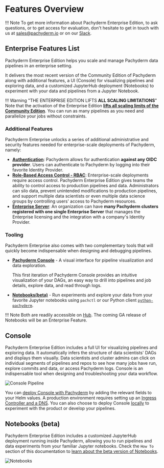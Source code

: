 # Features Overview

!!! Note
     To get more information about Pachyderm Enterprise Edition, to ask questions, or to get access for evaluation, don't hesitate to get in touch with us at [sales@pachyderm.io](mailto:sales@pachyderm.io) or on our [Slack](http://slack.pachyderm.io/). 


## Enterprise Features List

Pachyderm Enterprise Edition helps you scale and manage Pachyderm data pipelines in an enterprise setting.

It delivers the most recent version of the Community Edition of Pachyderm along with additional features, a UI (Console) for visualizing pipelines and exploring data, and a customized JupyterHub deployment (Notebooks) to experiment with your data and pipelines from a Jupyter Notebook.

!!! Warning "THE ENTERPRISE EDITION LIFTS **ALL SCALING LIMITATIONS**"
     Note that the activation of the Enterprise Edition [**lifts all scaling limits of the Community Edition**](../../reference/scaling_limits/). You can run as many pipelines as you need and parallelize your jobs without constraints.


### Additional Features

Pachyderm Enterprise unlocks a series of additional administrative and security features needed for enterprise-scale deployments of Pachyderm, namely:

- [**Authentication**](../auth/authentication/idp-dex): Pachyderm allows for authentication **against any OIDC provider**. Users can authenticate to Pachyderm by logging into their favorite Identity Provider. 
- [**Role-Based Access Control - RBAC**](../auth/authorization/): Enterprise-scale deployments require access control.  Pachyderm Enterprise Edition gives teams the ability to control access to production pipelines and data.  Administrators can silo data, prevent unintended modifications to production pipelines, and support multiple data scientists or even multiple data science groups by controlling users' access to Pachyderm resources.
- [**Enterprise Server**](../auth/enterprise-server/setup/): An organization can have **many Pachyderm clusters registered with one single Enterprise Server** that manages the Enterprise licensing and the integration with a company's Identity Provider.

### Tooling

Pachyderm Enterprise also comes with two complementary tools that will quickly become indispensable when designing and debugging pipelines.

- [**Pachyderm Console**](#console) - A visual interface for pipeline visualization and data exploration.

    This first iteration of Pachyderm Console provides an intuitive visualization of your DAGs, an easy way to drill into pipelines and job details, explore data, and read through logs.  
    
- [**Notebooks(beta)**](#notebooks-beta) - Run experiments and explore your data from your favorite Jupyter notebooks using `pachctl` or our Python client [`python-pachyderm`](../../reference/clients). 

!!! Note
    Both are readily accessible on [Hub](https://hub.pachyderm.com/). The coming GA release of Notebooks will be an Enterprise Feature.

## Console
Pachyderm Enterprise Edition includes a full UI for visualizing pipelines and exploring data.  It automatically infers the structure of data scientists' DAGs and displays them visually. Data scientists and cluster admins can click on individual segments of pipelines and repos to see how many jobs have run, explore commits and data, or access Pachyderm logs. Console is an indispensable tool when designing and troubleshooting your data workflow.

![Console Pipeline](../images/console-pipeline.png)

You can [deploy Console with Pachyderm](../../deploy-manage/deploy/console/) by adding the relevant fields to your Helm values. A production environment requires setting up an [Ingress Controller and a DNS](../../deploy-manage/deploy/ingress/). You can also choose to deploy Console [locally](../../deploy-manage/deploy/console/#deploy-locally) to experiment with the product or develop your pipelines.

## Notebooks (beta)

Pachyderm Enterprise Edition includes a customized JupyterHub deployment running inside Pachyderm, allowing you to run pipelines and data experiments from your familiar Jupyter notebooks. Check the `How To` section of this documentation 
to [learn about the beta version of Notebooks](../../how-tos/use-pachyderm-ide/).

![Notebooks](../images/notebooks.png)






